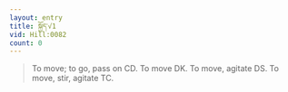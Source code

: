 ```yaml
---
layout: entry
title: སྐྱོད་√1
vid: Hill:0082
count: 0
---
```

> To move; to go, pass on CD\. To move DK\. To move, agitate DS\. To move, stir, agitate TC\.


